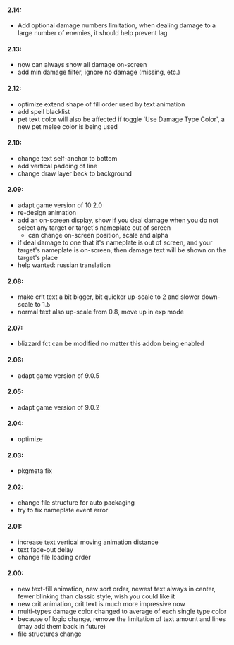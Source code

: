#### 2.14:

* Add optional damage numbers limitation, when dealing damage to a large number of enemies, it should help prevent lag

#### 2.13:

* now can always show all damage on-screen
* add min damage filter, ignore no damage (missing, etc.)

#### 2.12:

* optimize extend shape of fill order used by text animation
* add spell blacklist
* pet text color will also be affected if toggle 'Use Damage Type Color', a new pet melee color is being used

#### 2.10:

* change text self-anchor to bottom
* add vertical padding of line
* change draw layer back to background

#### 2.09:

* adapt game version of 10.2.0
* re-design animation
* add an on-screen display, show if you deal damage when you do not select any target or target's nameplate out of screen
  * can change on-screen position, scale and alpha
* if deal damage to one that it's nameplate is out of screen, and your target's nameplate is on-screen, then damage text will be shown on the target's place
* help wanted: russian translation

#### 2.08:

* make crit text a bit bigger, bit quicker up-scale to 2 and slower down-scale to 1.5
* normal text also up-scale from 0.8, move up in exp mode

#### 2.07:

* blizzard fct can be modified no matter this addon being enabled

#### 2.06:

* adapt game version of 9.0.5

#### 2.05:

* adapt game version of 9.0.2

#### 2.04:

* optimize

#### 2.03:

* pkgmeta fix

#### 2.02:

* change file structure for auto packaging
* try to fix nameplate event error

#### 2.01:

* increase text vertical moving animation distance
* text fade-out delay
* change file loading order

#### 2.00:

* new text-fill animation, new sort order, newest text always in center, fewer blinking than classic style, wish you could like it
* new crit animation, crit text is much more impressive now
* multi-types damage color changed to average of each single type color
* because of logic change, remove the limitation of text amount and lines (may add them back in future)
* file structures change
